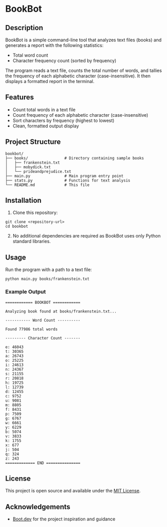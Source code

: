 # BookBot

## Description

BookBot is a simple command-line tool that analyzes text files (books) and generates a report with the following statistics:
- Total word count
- Character frequency count (sorted by frequency)

The program reads a text file, counts the total number of words, and tallies the frequency of each alphabetic character (case-insensitive). It then displays a formatted report in the terminal.

## Features

- Count total words in a text file
- Count frequency of each alphabetic character (case-insensitive)
- Sort characters by frequency (highest to lowest)
- Clean, formatted output display

## Project Structure

```
bookbot/
├── books/                # Directory containing sample books
│   ├── frankenstein.txt
│   ├── mobydick.txt
│   └── prideandprejudice.txt
├── main.py               # Main program entry point
├── stats.py              # Functions for text analysis
└── README.md             # This file
```

## Installation

1. Clone this repository:
```
git clone <repository-url>
cd bookbot
```

2. No additional dependencies are required as BookBot uses only Python standard libraries.

## Usage

Run the program with a path to a text file:

```
python main.py books/frankenstein.txt
```

### Example Output

```
============ BOOKBOT ============

Analyzing book found at books/frankenstein.txt...

----------- Word Count ----------

Found 77986 total words

--------- Character Count -------

e: 46043
t: 30365
a: 26743
o: 25225
i: 24613
n: 24367
s: 21155
r: 20818
h: 19725
l: 12739
d: 12455
c: 9752
u: 9081
m: 8805
f: 8431
p: 7509
g: 6767
w: 6661
y: 6229
b: 5074
v: 3833
k: 1755
x: 677
j: 504
q: 324
z: 243
============= END ===============
```

## License

This project is open source and available under the [MIT License](LICENSE).

## Acknowledgements

- [Boot.dev](https://www.boot.dev) for the project inspiration and guidance
